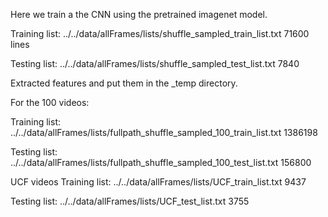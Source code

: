 Here we train a the CNN using the pretrained imagenet model.

Training list:
../../data/allFrames/lists/shuffle_sampled_train_list.txt
71600 lines

Testing list:
../../data/allFrames/lists/shuffle_sampled_test_list.txt
7840

Extracted features and put them in the _temp directory.


For the 100 videos:

Training list:
../../data/allFrames/lists/fullpath_shuffle_sampled_100_train_list.txt
1386198

Testing list:
../../data/allFrames/lists/fullpath_shuffle_sampled_100_test_list.txt
156800


UCF videos
Training list:
../../data/allFrames/lists/UCF_train_list.txt
9437

Testing list:
../../data/allFrames/lists/UCF_test_list.txt
3755